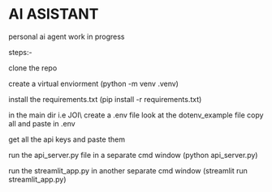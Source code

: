 # AI ASISTANT
personal ai agent work in progress 


steps:-

clone the repo 

create a virtual enviorment (python -m venv .venv)

install the requirements.txt (pip install -r requirements.txt)

in the main dir i.e JOI\ create a .env file look at the dotenv_example file copy all and paste in .env

get all the api keys and paste them 

run the api_server.py file in a separate cmd window (python api_server.py)

run the streamlit_app.py in another separate cmd window (streamlit run streamlit_app.py)






